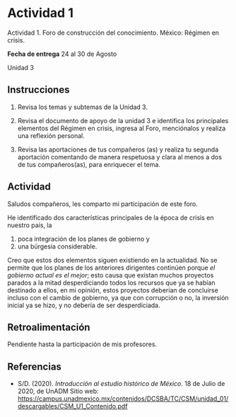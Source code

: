 # Actividad 1

Actividad 1. Foro de construcción del conocimiento. México: Régimen en crisis.

__Fecha de entrega__ 24 al 30 de Agosto

Unidad 3

## Instrucciones

 1. Revisa los temas y subtemas de la Unidad 3.
 
 2. Revisa el documento de apoyo de la unidad 3 e identifica los principales elementos del Régimen en crisis, ingresa al Foro, menciónalos y realiza una reflexión personal.
 3. Revisa las aportaciones de tus compañeros (as) y realiza tu segunda aportación comentando de manera respetuosa y clara al menos a dos de tus compañeros(as), para enriquecer el tema.
 
## Actividad

Saludos compañeros, les comparto mi participación de este foro.


He identificado dos características principales de la época de crisis en nuestro país, la 
 1. poca integración de los planes de gobierno y
 2. una bürgesia considerable.
 
Creo que estos dos elementos siguen existiendo en la actualidad. No se permite que los planes de los anteriores dirigentes continúen porque _el gobierno actual es el mejor_; esto causa que existan muchos proyectos parados a la mitad desperdiciando todos los recursos que ya se habían destinado a ellos, en mi opinión, estos proyectos deberían de concluirse incluso con el cambio de gobierno, ya que con corrupción o no, la inversión inicial ya se hizo, y no debería de ser desperdiciada.


## Retroalimentación

Pendiente hasta la participación de mis profesores.


## Referencias

- S/D. (2020). _Introducción al estudio histórico de México_. 18 de Julio de 2020, de UnADM Sitio web: https://campus.unadmexico.mx/contenidos/DCSBA/TC/CSM/unidad_01/descargables/CSM_U1_Contenido.pdf
